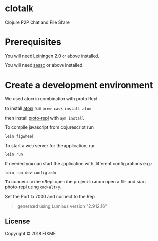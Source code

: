 # clotalk

Clojure P2P Chat and File Share

# Prerequisites



You will need [Leiningen][1] 2.0 or above installed.

[1]: https://github.com/technomancy/leiningen

You will need [sassc][2] or above installed.

[2]: http://sass-lang.com/install

# Create a development environment

We used atom in combination with proto Repl

to install [atom](https://atom.io) run `brew cask install atom`

then install [proto-repl](https://atom.io/packages/proto-repl) with `apm install`



To compile javascript from clojurescript run

```
lein figwheel
```



To start a web server for the application, run

```
lein run 
```



If needed you can start the application with different configurations e.g.:

```
lein run dev-config.edn
```



To connect to the nRepl open the project in atom open a file and start photo-repl using `cmd+alt+y`.

Set the Port to 7000 and connect to the Repl.



> generated using Luminus version "2.9.12.16"



## License

Copyright © 2018 FIXME
